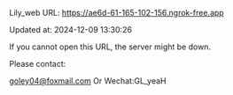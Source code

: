 Lily_web URL: https://ae6d-61-165-102-156.ngrok-free.app

Updated at: 2024-12-09 13:30:26

If you cannot open this URL, the server might be down.

Please contact: 

goley04@foxmail.com Or Wechat:GL_yeaH